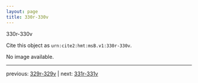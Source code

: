 ```yaml
---
layout: page
title: 330r-330v
---
```


330r-330v

Cite this object as `urn:cite2:hmt:msB.v1:330r-330v`.

No image available. 



---

previous: [329r-329v](../329r-329v/) | next: [331r-331v](../331r-331v/)